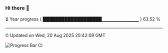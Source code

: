 ### Hi there 👋

⏳ Year progress { ███████████████████▁▁▁▁▁▁▁▁▁▁▁ } 63.52 %

---

⏰ Updated on Wed, 20 Aug 2025 20:42:09 GMT

![Progress Bar CI](https://github.com/IshwaranRudhara/GIT-ACTION/workflows/Progress%20Bar%20CI/badge.svg)
